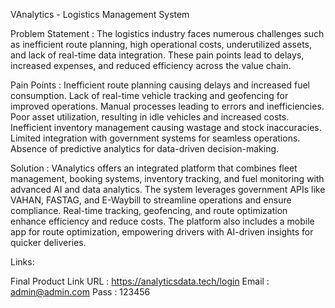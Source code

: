 VAnalytics - Logistics Management System

Problem Statement :
The logistics industry faces numerous challenges such as inefficient route planning, high operational costs, underutilized assets, and lack of real-time data integration. These pain points lead to delays, increased expenses, and reduced efficiency across the value chain.

Pain Points :
Inefficient route planning causing delays and increased fuel consumption.
Lack of real-time vehicle tracking and geofencing for improved operations.
Manual processes leading to errors and inefficiencies.
Poor asset utilization, resulting in idle vehicles and increased costs.
Inefficient inventory management causing wastage and stock inaccuracies.
Limited integration with government systems for seamless operations.
Absence of predictive analytics for data-driven decision-making.

Solution :
VAnalytics offers an integrated platform that combines fleet management, booking systems, inventory tracking, and fuel monitoring with advanced AI and data analytics. The system leverages government APIs like VAHAN, FASTAG, and E-Waybill to streamline operations and ensure compliance. Real-time tracking, geofencing, and route optimization enhance efficiency and reduce costs. The platform also includes a mobile app for route optimization, empowering drivers with AI-driven insights for quicker deliveries.

Links:

Final Product Link
URL : https://analyticsdata.tech/login
Email : admin@admin.com
Pass   : 123456
